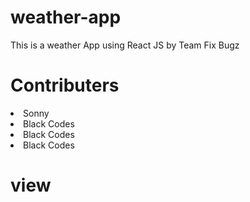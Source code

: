 # weather-app
This is a weather App using React JS by Team Fix Bugz

# Contributers 
<li> <a href="https://github.com/Sonnysam"></a> Sonny </li>
<li> <a href="https://github.com/codewithkevin"></a>Black Codes</li>
<li> <a href="https://github.com/codewithkevin"></a>Black Codes</li>
<li> <a href="https://github.com/codewithkevin"></a>Black Codes</li>

# view 